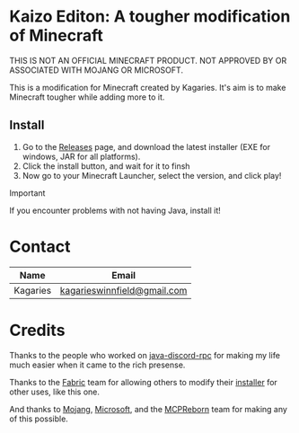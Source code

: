 # Kaizo Editon: A tougher modification of Minecraft

THIS IS NOT AN OFFICIAL MINECRAFT PRODUCT. NOT APPROVED BY OR ASSOCIATED WITH MOJANG OR MICROSOFT.

This is a modification for Minecraft created by Kagaries. It's aim is to make Minecraft tougher while adding more to it.

## Install

1. Go to the [Releases](https://github.com/kaizo-edition/kaizo-edition-public/releases) page, and download the latest installer (EXE for windows, JAR for all platforms).
2. Click the install button, and wait for it to finsh
3. Now go to your Minecraft Launcher, select the version, and click play!

> [!IMPORTANT]
> If you encounter problems with not having Java, install it!

# Contact

| Name  | Email |
| ------------- | ------------- |
| Kagaries  | kagarieswinnfield@gmail.com  |

# Credits

Thanks to the people who worked on [java-discord-rpc](https://github.com/MinnDevelopment/java-discord-rpc/tree/master) for making my life much easier when it came to the rich presense.

Thanks to the [Fabric](https://fabricmc.net) team for allowing others to modify their [installer](https://github.com/FabricMC/fabric-installer) for other uses, like this one.

And thanks to [Mojang](https://www.minecraft.net/en-us), [Microsoft](https://www.microsoft.com/en-us/), and the [MCPReborn](https://github.com/Hexeption/MCP-Reborn) team for making any of this possible.
